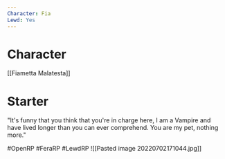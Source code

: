 ```yaml
---
Character: Fia
Lewd: Yes
---
```

# Character
[[Fiametta Malatesta]]

# Starter
"It's funny that you think that you're in charge here, I am a Vampire and have lived longer than you can ever comprehend. You are my pet, nothing more." 

#OpenRP #FeraRP #LewdRP 
![[Pasted image 20220702171044.jpg]]